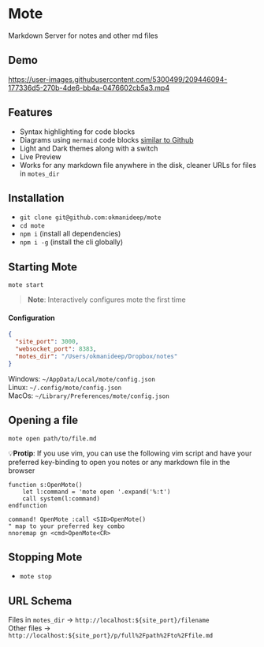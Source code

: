 # Mote
Markdown Server for notes and other md files

## Demo
https://user-images.githubusercontent.com/5300499/209446094-177336d5-270b-4de6-bb4a-0476602cb5a3.mp4

## Features
* Syntax highlighting for code blocks
* Diagrams using `mermaid` code blocks [similar to Github](https://docs.github.com/en/get-started/writing-on-github/working-with-advanced-formatting/creating-diagrams#creating-mermaid-diagrams)
* Light and Dark themes along with a switch
* Live Preview
* Works for any markdown file anywhere in the disk, cleaner URLs for files in `motes_dir`

## Installation
* `git clone git@github.com:okmanideep/mote`
* `cd mote`
* `npm i` (install all dependencies)
* `npm i -g` (install the cli globally)

## Starting Mote
`mote start`

> **Note**: Interactively configures mote the first time

#### Configuration
```json
{
  "site_port": 3000,
  "websocket_port": 8383,
  "motes_dir": "/Users/okmanideep/Dropbox/notes"
}
```
Windows: `~/AppData/Local/mote/config.json`  
Linux: `~/.config/mote/config.json`  
MacOs: `~/Library/Preferences/mote/config.json`

## Opening a file
`mote open path/to/file.md`

💡**Protip**: 
If you use vim, you can use the following vim script and have your preferred key-binding to open you notes or any markdown file in the browser
```vim
function s:OpenMote()
    let l:command = 'mote open '.expand('%:t')
    call system(l:command)
endfunction

command! OpenMote :call <SID>OpenMote()
" map to your preferred key combo
nnoremap gn <cmd>OpenMote<CR>
```

## Stopping Mote
* `mote stop`

## URL Schema
Files in `motes_dir` -> `http://localhost:${site_port}/filename`  
Other files -> `http://localhost:${site_port}/p/full%2Fpath%2Fto%2Ffile.md`

